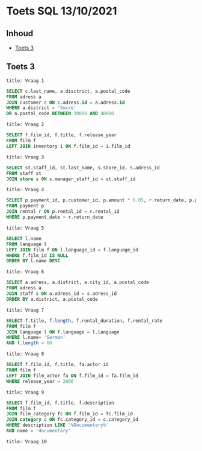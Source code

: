 # Toets SQL 13/10/2021

## Inhoud

- [Toets 3](#Toets%203)

## Toets 3

```ad-quote
title: Vraag 1

```

```sql
SELECT c.last_name, a.disctrict, a.postal_code
FROM adress a
JOIN customer c ON c.adress.id = a.adress.id
WHERE a.district = 'Sucre'
OR a.postal_code BETWEEN 30000 AND 40000
```

```ad-quote
title: Vraag 2

```

```sql
SELECT f.film_id, f.title, f.release_year
FROM film f 
LEFT JOIN inventory i ON f.film_id = i.film_id
```

```ad-quote
title: Vraag 3

```

```sql
SELECT st.staff_id, st.last_name, s.store_id, s.adress_id
FROM staff st
JOIN store s ON s.manager_staff_id = st.staff_id
```

```ad-quote
title: Vraag 4

```

```sql
SELECT p.payment_id, p.customer_id, p.amount * 0.05, r.return_date, p.payment_date
FROM payment p
JOIN rental r ON p.rental_id = r.rental_id
WHERE p.payment_date > r.return_date
```

```ad-quote
title: Vraag 5

```

```sql
SELECT l.name
FROM language l
LEFT JOIN film f ON l.language_id = f.language_id
WHERE f.film_id IS NULL
ORDER BY l.name DESC
```

```ad-quote
title: Vraag 6

```

```sql
SELECT a.adress, a.district, a.city_id, a.postal_code
FROM adress a
JOIN staff s ON a.adress_id = s.adress_id
ORDER BY a.district, a.postal_code
```

```ad-quote
title: Vraag 7

```

```sql
SELECT f.title, f.length, f.rental_duration, f.rental_rate
FROM film f
JOIN language l ON f.language = l.language
WHERE l.name= 'German'
AND f.length > 60
```

```ad-quote
title: Vraag 8

```

```sql
SELECT f.film_id, f.title, fa.actor_id
FROM film f
LEFT JOIN film_actor fa ON f.film_id = fa.film_id
WHERE release_year = 2006
```

```ad-quote
title: Vraag 9
```

```sql
SELECT f.film_id, f.title, f.description
FROM film f
JOIN film_category fc ON f.film_id = fc.film_id
JOIN category c ON fc.category_id = c.category_id
WHERE description LIKE '%Documentary%'
AND name = 'documentary'
```

```ad-quote
title: Vraag 10

```

```sql

```